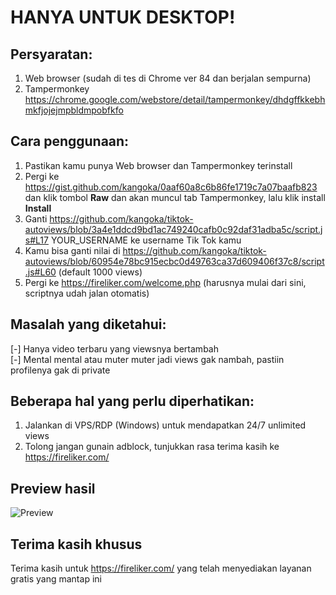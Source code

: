# HANYA UNTUK DESKTOP!

## Persyaratan:
1. Web browser (sudah di tes di Chrome ver 84 dan berjalan sempurna)
2. Tampermonkey https://chrome.google.com/webstore/detail/tampermonkey/dhdgffkkebhmkfjojejmpbldmpobfkfo

## Cara penggunaan:
1. Pastikan kamu punya Web browser dan Tampermonkey terinstall
2. Pergi ke https://gist.github.com/kangoka/0aaf60a8c6b86fe1719c7a07baafb823 dan klik tombol **Raw** dan akan muncul tab Tampermonkey, lalu klik install **Install**
3. Ganti https://github.com/kangoka/tiktok-autoviews/blob/3a4e1ddcd9bd1ac749240cafb0c92daf31adba5c/script.js#L17 YOUR_USERNAME ke username Tik Tok kamu
4. Kamu bisa ganti nilai di https://github.com/kangoka/tiktok-autoviews/blob/60954e78bc915ecbc0d49763ca37d609406f37c8/script.js#L60 (default 1000 views)
5. Pergi ke https://fireliker.com/welcome.php (harusnya mulai dari sini, scriptnya udah jalan otomatis)

## Masalah yang diketahui:
[-] Hanya video terbaru yang viewsnya bertambah\
[-] Mental mental atau muter muter jadi views gak nambah, pastiin profilenya gak di private

## Beberapa hal yang perlu diperhatikan:
1. Jalankan di VPS/RDP (Windows) untuk mendapatkan 24/7 unlimited views
2. Tolong jangan gunain adblock, tunjukkan rasa terima kasih ke https://fireliker.com/

## Preview hasil
![Preview](https://i.imgur.com/CkkA1gA.png)

## Terima kasih khusus
Terima kasih untuk https://fireliker.com/ yang telah menyediakan layanan gratis yang mantap ini
